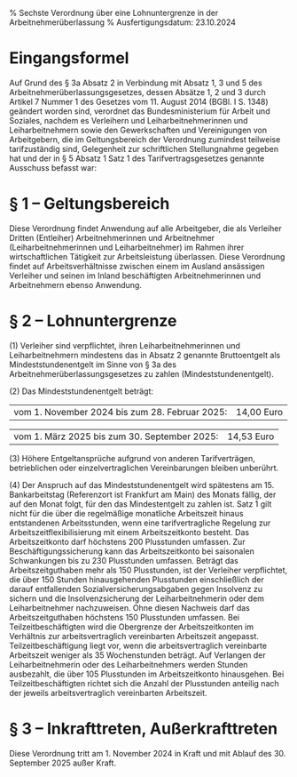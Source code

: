% Sechste Verordnung über eine Lohnuntergrenze in der Arbeitnehmerüberlassung
% Ausfertigungsdatum: 23.10.2024
 
# Eingangsformel

Auf Grund des § 3a Absatz 2 in Verbindung mit Absatz 1, 3 und 5 des Arbeitnehmerüberlassungsgesetzes, dessen Absätze 1, 2 und 3 durch Artikel 7 Nummer 1 des Gesetzes vom 11. August 2014 (BGBl. I S. 1348) geändert worden sind, verordnet das Bundesministerium für Arbeit und Soziales, nachdem es Verleihern und Leiharbeitnehmerinnen und Leiharbeitnehmern sowie den Gewerkschaften und Vereinigungen von Arbeitgebern, die im Geltungsbereich der Verordnung zumindest teilweise tarifzuständig sind, Gelegenheit zur schriftlichen Stellungnahme gegeben hat und der in § 5 Absatz 1 Satz 1 des Tarifvertragsgesetzes genannte Ausschuss befasst war:

# § 1 – Geltungsbereich

Diese Verordnung findet Anwendung auf alle Arbeitgeber, die als Verleiher Dritten (Entleiher) Arbeitnehmerinnen und Arbeitnehmer (Leiharbeitnehmerinnen und Leiharbeitnehmer) im Rahmen ihrer wirtschaftlichen Tätigkeit zur Arbeitsleistung überlassen. Diese Verordnung findet auf Arbeitsverhältnisse zwischen einem im Ausland ansässigen Verleiher und seinen im Inland beschäftigten Arbeitnehmerinnen und Arbeitnehmern ebenso Anwendung.

# § 2 – Lohnuntergrenze

(1) Verleiher sind verpflichtet, ihren Leiharbeitnehmerinnen und Leiharbeitnehmern mindestens das in Absatz 2 genannte Bruttoentgelt als Mindeststundenentgelt im Sinne von § 3a des Arbeitnehmerüberlassungsgesetzes zu zahlen (Mindeststundenentgelt).

(2) Das Mindeststundenentgelt beträgt:

<table width="100%" style="border: none;">
<tbody data-valign="top">
<tr class="odd">
<td style="text-align: left;" data-valign="top" data-charoff="50">vom 1. November 2024 bis zum 28. Februar 2025:</td>
<td style="text-align: right;" data-valign="bottom" data-charoff="50">14,00 Euro<br />
</td>
</tr>
</tbody>
</table>

|                                              |            |
|:---------------------------------------------|-----------:|
| vom 1. März 2025 bis zum 30. September 2025: | 14,53 Euro |

(3) Höhere Entgeltansprüche aufgrund von anderen Tarifverträgen, betrieblichen oder einzelvertraglichen Vereinbarungen bleiben unberührt.

(4) Der Anspruch auf das Mindeststundenentgelt wird spätestens am 15. Bankarbeitstag (Referenzort ist Frankfurt am Main) des Monats fällig, der auf den Monat folgt, für den das Mindestentgelt zu zahlen ist. Satz 1 gilt nicht für die über die regelmäßige monatliche Arbeitszeit hinaus entstandenen Arbeitsstunden, wenn eine tarifvertragliche Regelung zur Arbeitszeitflexibilisierung mit einem Arbeitszeitkonto besteht. Das Arbeitszeitkonto darf höchstens 200 Plusstunden umfassen. Zur Beschäftigungssicherung kann das Arbeitszeitkonto bei saisonalen Schwankungen bis zu 230 Plusstunden umfassen. Beträgt das Arbeitszeitguthaben mehr als 150 Plusstunden, ist der Verleiher verpflichtet, die über 150 Stunden hinausgehenden Plusstunden einschließlich der darauf entfallenden Sozialversicherungsabgaben gegen Insolvenz zu sichern und die Insolvenzsicherung der Leiharbeitnehmerin oder dem Leiharbeitnehmer nachzuweisen. Ohne diesen Nachweis darf das Arbeitszeitguthaben höchstens 150 Plusstunden umfassen. Bei Teilzeitbeschäftigten wird die Obergrenze der Arbeitszeitkonten im Verhältnis zur arbeitsvertraglich vereinbarten Arbeitszeit angepasst. Teilzeitbeschäftigung liegt vor, wenn die arbeitsvertraglich vereinbarte Arbeitszeit weniger als 35 Wochenstunden beträgt. Auf Verlangen der Leiharbeitnehmerin oder des Leiharbeitnehmers werden Stunden ausbezahlt, die über 105 Plusstunden im Arbeitszeitkonto hinausgehen. Bei Teilzeitbeschäftigten richtet sich die Anzahl der Plusstunden anteilig nach der jeweils arbeitsvertraglich vereinbarten Arbeitszeit.

# § 3 – Inkrafttreten, Außerkrafttreten

Diese Verordnung tritt am 1. November 2024 in Kraft und mit Ablauf des 30. September 2025 außer Kraft.
